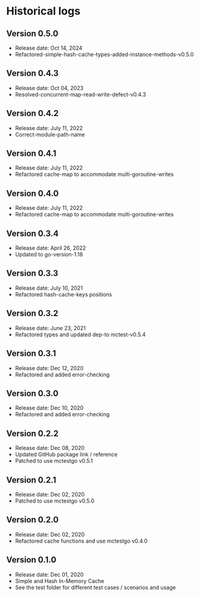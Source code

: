 # Historical logs

## Version 0.5.0
- Release date: Oct 14, 2024
- Refactored-simple-hash-cache-types-added-instance-methods-v0.5.0

## Version 0.4.3
- Release date: Oct 04, 2023
- Resolved-concurrent-map-read-write-defect-v0.4.3

## Version 0.4.2
- Release date: July 11, 2022
- Correct-module-path-name

## Version 0.4.1
- Release date: July 11, 2022
- Refactored cache-map to accommodate multi-goroutine-writes

## Version 0.4.0
- Release date: July 11, 2022
- Refactored cache-map to accommodate multi-goroutine-writes

## Version 0.3.4
- Release date: April 26, 2022
- Updated to go-version-1.18

## Version 0.3.3
- Release date: July 10, 2021
- Refactored hash-cache-keys positions

## Version 0.3.2
- Release date: June 23, 2021
- Refactored types and updated dep-to mctest-v0.5.4

## Version 0.3.1
- Release date: Dec 12, 2020
- Refactored and added error-checking

## Version 0.3.0
- Release date: Dec 10, 2020
- Refactored and added error-checking

## Version 0.2.2
- Release date: Dec 08, 2020
- Updated GitHub package link / reference
- Patched to use mctestgo v0.5.1

## Version 0.2.1
- Release date: Dec 02, 2020
- Patched to use mctestgo v0.5.0

## Version 0.2.0
- Release date: Dec 02, 2020
- Refactored cache functions and use mctestgo v0.4.0

## Version 0.1.0
- Release date: Dec 01, 2020
- Simple and Hash In-Memory Cache
- See the test folder for different test cases / scenarios and usage